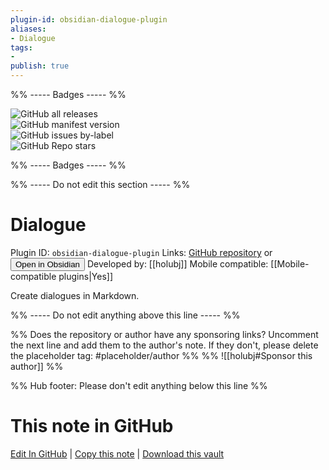 ```yaml
---
plugin-id: obsidian-dialogue-plugin
aliases:
- Dialogue
tags: 
- 
publish: true
---
```


%% ----- Badges ----- %%

![GitHub all releases](https://img.shields.io/github/downloads/holubj/obsidian-dialogue-plugin/total?color=573E7A&logo=github&style=for-the-badge)   
![GitHub manifest version](https://img.shields.io/github/manifest-json/v/holubj/obsidian-dialogue-plugin?color=573E7A&logo=github&style=for-the-badge)   
![GitHub issues by-label](https://img.shields.io/github/issues/holubj/obsidian-dialogue-plugin/help%20wanted?color=573E7A&logo=github&style=for-the-badge)   
![GitHub Repo stars](https://img.shields.io/github/stars/holubj/obsidian-dialogue-plugin?color=573E7A&logo=github&style=for-the-badge)

%% ----- Badges ----- %%

%% ----- Do not edit this section ----- %%

# Dialogue

Plugin ID: `obsidian-dialogue-plugin`
Links: [GitHub repository](https://github.com/holubj/obsidian-dialogue-plugin) or [<button id=HH>Open in Obsidian</button>](obsidian://goto-plugin?id=obsidian-dialogue-plugin)
Developed by: [[holubj]]
Mobile compatible: [[Mobile-compatible plugins|Yes]]

Create dialogues in Markdown.

%% ----- Do not edit anything above this line ----- %% 

%% Does the repository or author have any sponsoring links? Uncomment the next line and add them to the author's note. If they don't, please delete the placeholder tag: #placeholder/author %%
%% ![[holubj#Sponsor this author]] %%

%% Hub footer: Please don't edit anything below this line %%

# This note in GitHub

<span class="git-footer">[Edit In GitHub](https://github.dev/obsidian-community/obsidian-hub/blob/main/02%20-%20Community%20Expansions/02.05%20All%20Community%20Expansions/Plugins/obsidian-dialogue-plugin.md "git-hub-edit-note") | [Copy this note](https://raw.githubusercontent.com/obsidian-community/obsidian-hub/main/02%20-%20Community%20Expansions/02.05%20All%20Community%20Expansions/Plugins/obsidian-dialogue-plugin.md "git-hub-copy-note") | [Download this vault](https://github.com/obsidian-community/obsidian-hub/archive/refs/heads/main.zip "git-hub-download-vault") </span>
